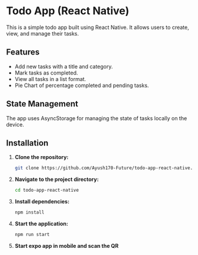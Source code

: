 # Todo App (React Native)

This is a simple todo app built using React Native. It allows users to create, view, and manage their tasks.

## Features

- Add new tasks with a title and category.
- Mark tasks as completed.
- View all tasks in a list format.
- Pie Chart of percentage completed and pending tasks.

## State Management

The app uses AsyncStorage for managing the state of tasks locally on the device.

## Installation

1. **Clone the repository:**
   ```bash
   git clone https://github.com/Ayush170-Future/todo-app-react-native.git

2. **Navigate to the project directory:**
   ```bash
   cd todo-app-react-native
3. **Install dependencies:**
   ```bash
   npm install
4. **Start the application:**
   ```bash
   npm run start
5. **Start expo app in mobile and scan the QR**
   
